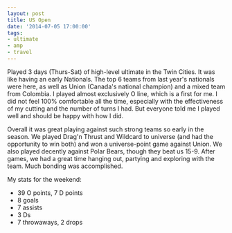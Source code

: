 ```yaml
---
layout: post
title: US Open
date: '2014-07-05 17:00:00'
tags:
- ultimate
- amp
- travel
---
```


Played 3 days (Thurs-Sat) of high-level ultimate in the Twin Cities. It was like having an early Nationals. The top 6 teams from last year's nationals were here, as well as Union (Canada's national champion) and a mixed team from Colombia. I played almost exclusively O line, which is a first for me. I did not feel 100% comfortable all the time, especially with the effectiveness of my cutting and the number of turns I had. But everyone told me I played well and should be happy with how I did. 

Overall it was great playing against such strong teams so early in the season. We played Drag'n Thrust and Wildcard to universe (and had the opportunity to win both) and won a universe-point game against Union. We also played decently against Polar Bears, though they beat us 15-9. After games, we had a great time hanging out, partying and exploring with the team. Much bonding was accomplished.


My stats for the weekend:

- 39 O points, 7 D points
- 8 goals
- 7 assists
- 3 Ds
- 7 throwaways, 2 drops


